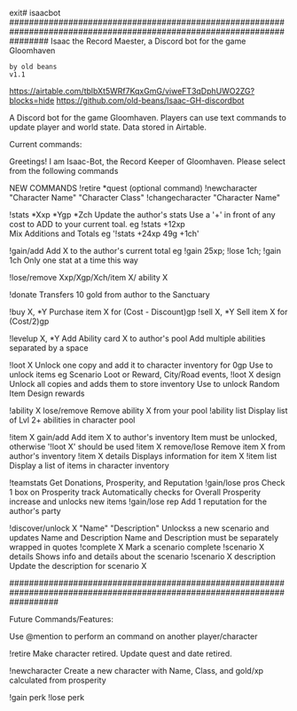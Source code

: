 exit# isaacbot
########################################################################################################################
Isaac the Record Maester, a Discord bot for the game Gloomhaven

    by old beans
    v1.1
 
https://airtable.com/tblbXt5WRf7KqxGmG/viweFT3qDphUWO2ZG?blocks=hide
https://github.com/old-beans/Isaac-GH-discordbot

A Discord bot for the game Gloomhaven. Players can use text commands to update player and world state.
Data stored in Airtable.

Current commands:

Greetings!  I am Isaac-Bot, the Record Keeper of Gloomhaven. 
Please select from the following commands  

NEW COMMANDS
!retire *quest (optional command)
!newcharacter "Character Name" "Character Class"
!changecharacter "Character Name"


!stats *Xxp *Ygp *Zch     Update the author's stats
 Use a '+' in front of any cost to ADD to your current toal. eg !stats +12xp             
Mix Additions and Totals eg '!stats +24xp 49g +1ch'

!gain/add          Add X to the author's current total
eg !gain 25xp; !lose 1ch; !gain 1ch
Only one stat at a time this way

!lose/remove Xxp/Xgp/Xch/item X/ ability X

!donate                   Transfers 10 gold from author to the Sanctuary

!buy X, *Y                Purchase item X for (Cost - Discount)gp
!sell X, *Y               Sell item X for (Cost/2)gp

!levelup X, *Y            Add Ability card X to author's pool
Add multiple abilities separated by a space

!loot X                   Unlock one copy and add it to character inventory for 0gp
Use to unlock items eg Scenario Loot or Reward, City/Road events, 
!loot X design            Unlock all copies and adds them to store inventory
 Use to unlock Random Item Design rewards

!ability X lose/remove    Remove ability X from your pool
!ability list             Display list of Lvl 2+ abilities in character pool

!item X gain/add          Add item X to author's inventory
Item must be unlocked, otherwise '!loot X' should be used
!item X remove/lose       Remove item X from author's inventory
!item X details           Displays information for item X
!item list                Display a list of items in character inventory

!teamstats                Get Donations, Prosperity, and Reputation
!gain/lose pros           Check 1 box on Prosperity track
Automatically checks for Overall Prosperity increase and unlocks new items
!gain/lose rep            Add 1 reputation for the author's party


!discover/unlock X "Name" "Description"    Unlockss a new scenario and updates Name and Description
Name and Description must be separately wrapped in quotes
!complete X               Mark a scenario complete
!scenario X details       Shows info and details about the scenario
!scenario X description   Update the description for scenario X


##########################################################################################################################


Future Commands/Features:

Use @mention to perform an command on another player/character 

!retire
Make character retired. Update quest and date retired.

!newcharacter
Create a new character with Name, Class, and gold/xp calculated from prosperity

!gain perk
!lose perk




